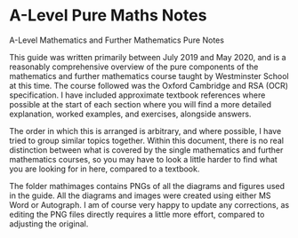 # A-Level Pure Maths Notes
A-Level Mathematics and Further Mathematics Pure Notes

This guide was written primarily between July 2019 and May 2020, and is a reasonably comprehensive overview of the pure components of the mathematics and further mathematics course taught by Westminster School at this time. The course followed was the Oxford Cambridge and RSA (OCR) specification. I have included approximate textbook references where possible at the start of each section where you will find a more detailed explanation, worked examples, and exercises, alongside answers.

The order in which this is arranged is arbitrary, and where possible, I have tried to group similar topics together. Within this document, there is no real distinction between what is covered by the single mathematics and further mathematics courses, so you may have to look a little harder to find what you are looking for in here, compared to a textbook.

The folder mathimages contains PNGs of all the diagrams and figures used in the guide. All the diagrams and images were created using either MS Word or Autograph. I am of course very happy to update any corrections, as editing the PNG files directly requires a little more effort, compared to adjusting the original.
